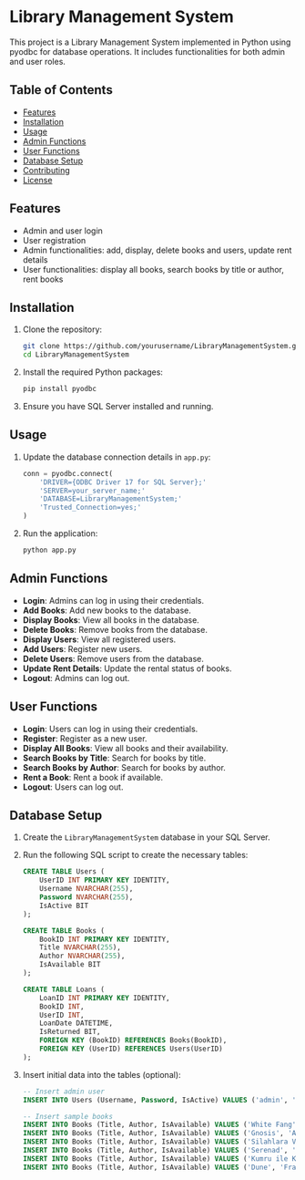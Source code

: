 # Library Management System

This project is a Library Management System implemented in Python using pyodbc for database operations. It includes functionalities for both admin and user roles.

## Table of Contents

- [Features](#features)
- [Installation](#installation)
- [Usage](#usage)
- [Admin Functions](#admin-functions)
- [User Functions](#user-functions)
- [Database Setup](#database-setup)
- [Contributing](#contributing)
- [License](#license)

## Features

- Admin and user login
- User registration
- Admin functionalities: add, display, delete books and users, update rent details
- User functionalities: display all books, search books by title or author, rent books

## Installation

1. Clone the repository:

    ```sh
    git clone https://github.com/yourusername/LibraryManagementSystem.git
    cd LibraryManagementSystem
    ```

2. Install the required Python packages:

    ```sh
    pip install pyodbc
    ```

3. Ensure you have SQL Server installed and running.

## Usage

1. Update the database connection details in `app.py`:

    ```python
    conn = pyodbc.connect(
        'DRIVER={ODBC Driver 17 for SQL Server};'
        'SERVER=your_server_name;'
        'DATABASE=LibraryManagementSystem;'
        'Trusted_Connection=yes;'
    )
    ```

2. Run the application:

    ```sh
    python app.py
    ```

## Admin Functions

- **Login**: Admins can log in using their credentials.
- **Add Books**: Add new books to the database.
- **Display Books**: View all books in the database.
- **Delete Books**: Remove books from the database.
- **Display Users**: View all registered users.
- **Add Users**: Register new users.
- **Delete Users**: Remove users from the database.
- **Update Rent Details**: Update the rental status of books.
- **Logout**: Admins can log out.

## User Functions

- **Login**: Users can log in using their credentials.
- **Register**: Register as a new user.
- **Display All Books**: View all books and their availability.
- **Search Books by Title**: Search for books by title.
- **Search Books by Author**: Search for books by author.
- **Rent a Book**: Rent a book if available.
- **Logout**: Users can log out.

## Database Setup

1. Create the `LibraryManagementSystem` database in your SQL Server.
2. Run the following SQL script to create the necessary tables:

    ```sql
    CREATE TABLE Users (
        UserID INT PRIMARY KEY IDENTITY,
        Username NVARCHAR(255),
        Password NVARCHAR(255),
        IsActive BIT
    );

    CREATE TABLE Books (
        BookID INT PRIMARY KEY IDENTITY,
        Title NVARCHAR(255),
        Author NVARCHAR(255),
        IsAvailable BIT
    );

    CREATE TABLE Loans (
        LoanID INT PRIMARY KEY IDENTITY,
        BookID INT,
        UserID INT,
        LoanDate DATETIME,
        IsReturned BIT,
        FOREIGN KEY (BookID) REFERENCES Books(BookID),
        FOREIGN KEY (UserID) REFERENCES Users(UserID)
    );
    ```

3. Insert initial data into the tables (optional):

    ```sql
    -- Insert admin user
    INSERT INTO Users (Username, Password, IsActive) VALUES ('admin', 'admin_password', 1);

    -- Insert sample books
    INSERT INTO Books (Title, Author, IsAvailable) VALUES ('White Fang', 'Jack London', 1);
    INSERT INTO Books (Title, Author, IsAvailable) VALUES ('Gnosis', 'Adam Fawer', 1);
    INSERT INTO Books (Title, Author, IsAvailable) VALUES ('Silahlara Veda', 'Ernest Hemingway', 1);
    INSERT INTO Books (Title, Author, IsAvailable) VALUES ('Serenad', 'Zülfü Livaneli', 1);
    INSERT INTO Books (Title, Author, IsAvailable) VALUES ('Kumru ile Kumru', 'Tahsin Yücel', 1);
    INSERT INTO Books (Title, Author, IsAvailable) VALUES ('Dune', 'Frank Herbert', 1);
    ```